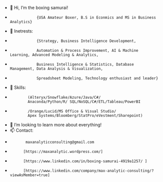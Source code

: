 - 👋 Hi, I’m the boxing samurai! 
-                 {USA Amateur Boxer, B.S in Econmics and MS in Business Analytics}
- 👀 Inetrests: 
-                 {Strategy, Business Intelligence Development, 
-                 Automation & Process Improvement, AI & Machine Learning, Advanced Modeling & Analytics, 
-                 Business Intelligence & Statistics, Database Management, Data Analysis & Visualization, 
-                 Spreadsheet Modeling, Technology enthusiast and leader}
- 🌱 Skills: 
-             (Alteryx/Snowflake/Azure/Java/C#/
              Anaconda/Python/R/ SQL/NoSQL/C#/ETL/Tableau/PowerBI
-             /Orange/Lucid/MS Office & Visual Studio/
              Apex Systems/Bloomberg/StatPro/eVestment/Sharepoint)
- 💞️ I’m looking to learn more about everything!
- 📫 Contact: 
-            maxanalyticconsulting@gmail.com
-           [https://maxanalytic.wordpress.com/]
-           [https://www.linkedin.com/in/boxing-samurai-4919a1257/ ]
-           [https://www.linkedin.com/company/max-analytic-consulting/?viewAsMember=true]

<!---
boxing-samurai/boxing-samurai is a ✨ special ✨ repository because its `README.md` (this file) appears on your GitHub profile.
You can click the Preview link to take a look at your changes.
--->

